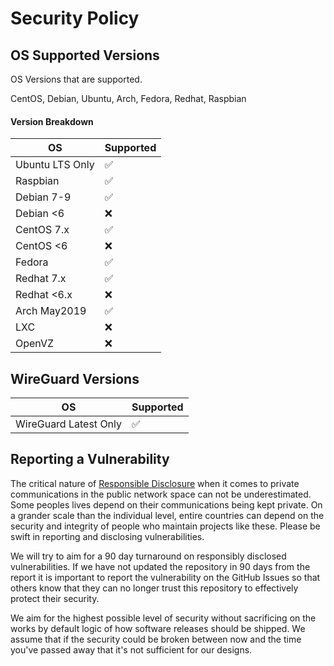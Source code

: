 # Security Policy

## OS Supported Versions

OS Versions that are supported.

CentOS, Debian, Ubuntu, Arch, Fedora, Redhat, Raspbian

#### Version Breakdown

| OS             | Supported          |
| -------------- | ------------------ |
| Ubuntu LTS Only| :white_check_mark: |
| Raspbian       | :white_check_mark: |
| Debian 7-9     | :white_check_mark: |
| Debian <6      | :x:                |
| CentOS 7.x     | :white_check_mark: |
| CentOS <6      | :x:                |
| Fedora         | :white_check_mark: |
| Redhat 7.x     | :white_check_mark: |
| Redhat <6.x    | :x:                |
| Arch May2019   | :white_check_mark: |
| LXC            | :x:                |
| OpenVZ         | :x:                |

## WireGuard Versions

| OS                   | Supported          |
| -------------------- | ------------------ |
| WireGuard Latest Only| :white_check_mark: |


## Reporting a Vulnerability

The critical nature of [Responsible Disclosure](https://en.wikipedia.org/wiki/Responsible_disclosure) when it comes to private communications in the public network space can not be underestimated.  Some peoples lives depend on their communications being kept private.  On a grander scale than the individual level, entire countries can depend on the security and integrity of people who maintain projects like these.  Please be swift in reporting and disclosing vulnerabilities.

We will try to aim for a 90 day turnaround on responsibly disclosed vulnerabilities.
If we have not updated the repository in 90 days from the report it is important to report the vulnerability on the GitHub Issues so that others know that they can no longer trust this repository to effectively protect their security.

We aim for the highest possible level of security without sacrificing on the works by default logic of how software releases should be shipped.  We assume that if the security could be broken between now and the time you've passed away that it's not sufficient for our designs.
